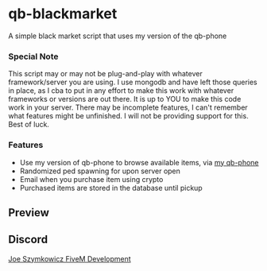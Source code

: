 # qb-blackmarket
A simple black market script that uses my version of the qb-phone


### Special Note
This script may or may not be plug-and-play with whatever framework/server you are using. I use mongodb and have left those queries in place, as I cba to put in any effort to make this work with whatever frameworks or versions are out there. It is up to YOU to make this code work in your server. There may be incomplete features, I can't remember what features might be unfinished. I will not be providing support for this. Best of luck.


### Features
 - Use my version of qb-phone to browse available items, via [my qb-phone](https://github.com/JoeSzymkowiczFiveM/qb-phone)
 - Randomized ped spawning for upon server open
 - Email when you purchase item using crypto
 - Purchased items are stored in the database until pickup


 ## Preview



## Discord
[Joe Szymkowicz FiveM Development](https://discord.gg/5vPGxyCB4z)
